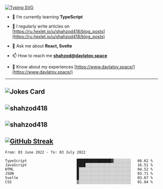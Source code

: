 [![Typing SVG](https://readme-typing-svg.herokuapp.com?font=Turret+Road&height=30&lines=HI!+I%60m+Frontend+Developer)](https://git.io/typing-svg)

- 🌱 I’m currently learning **TypeScript**

- 📝 I regularly write articles on [https://ru.hexlet.io/u/shahzod418/blog_posts](https://ru.hexlet.io/u/shahzod418/blog_posts)

- 💬 Ask me about **React, Svelte**

- 📫 How to reach me **shahzod@davlatov.space**

- 📄 Know about my experiences [https://www.davlatov.space/](https://www.davlatov.space/)

---
![Jokes Card](https://readme-jokes.vercel.app/api?theme=radical)
---
![shahzod418](https://github-readme-stats.vercel.app/api/top-langs?username=shahzod418&show_icons=true&theme=radical&locale=en&layout=compact)
---
![shahzod418](https://github-readme-stats.vercel.app/api?username=shahzod418&show_icons=true&theme=radical&locale=en&count_private=true)
---
[![GitHub Streak](http://github-readme-streak-stats.herokuapp.com?user=shahzod418&theme=radical&date_format=M%20j%5B%2C%20Y%5D)](https://git.io/streak-stats)
---
<!--START_SECTION:waka-->

```text
From: 03 June 2022 - To: 03 July 2022

TypeScript                       ████████████████▓░░░░░░░░   66.62 %
JavaScript                       ████░░░░░░░░░░░░░░░░░░░░░   16.51 %
HTML                             █░░░░░░░░░░░░░░░░░░░░░░░░   04.52 %
JSON                             █░░░░░░░░░░░░░░░░░░░░░░░░   03.71 %
Svelte                           █░░░░░░░░░░░░░░░░░░░░░░░░   03.67 %
CSS                              ▒░░░░░░░░░░░░░░░░░░░░░░░░   01.84 %
```

<!--END_SECTION:waka-->
